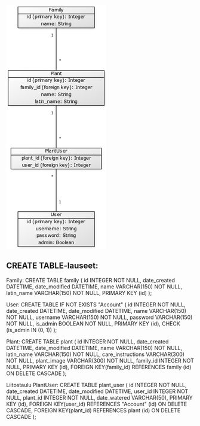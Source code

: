 ![Kaavio](https://github.com/ArttuJanhunen/Kasvikanta/blob/master/documentation/Tietokantakaavio.png)

## CREATE TABLE-lauseet:

Family:
CREATE TABLE family (
	id INTEGER NOT NULL, 
	date_created DATETIME, 
	date_modified DATETIME, 
	name VARCHAR(150) NOT NULL, 
	latin_name VARCHAR(150) NOT NULL, 
	PRIMARY KEY (id)
);

User:
CREATE TABLE IF NOT EXISTS "Account" (
	id INTEGER NOT NULL, 
	date_created DATETIME, 
	date_modified DATETIME, 
	name VARCHAR(150) NOT NULL, 
	username VARCHAR(150) NOT NULL, 
	password VARCHAR(150) NOT NULL, 
	is_admin BOOLEAN NOT NULL, 
	PRIMARY KEY (id), 
	CHECK (is_admin IN (0, 1))
);

Plant:
CREATE TABLE plant (
	id INTEGER NOT NULL, 
	date_created DATETIME, 
	date_modified DATETIME, 
	name VARCHAR(150) NOT NULL, 
	latin_name VARCHAR(150) NOT NULL, 
	care_instructions VARCHAR(300) NOT NULL, 
	plant_image VARCHAR(300) NOT NULL, 
	family_id INTEGER NOT NULL, 
	PRIMARY KEY (id), 
	FOREIGN KEY(family_id) REFERENCES family (id) ON DELETE CASCADE
);

Liitostaulu PlantUser:
CREATE TABLE plant_user (
	id INTEGER NOT NULL, 
	date_created DATETIME, 
	date_modified DATETIME, 
	user_id INTEGER NOT NULL, 
	plant_id INTEGER NOT NULL, 
	date_watered VARCHAR(50), 
	PRIMARY KEY (id), 
	FOREIGN KEY(user_id) REFERENCES "Account" (id) ON DELETE CASCADE, 
	FOREIGN KEY(plant_id) REFERENCES plant (id) ON DELETE CASCADE
);

